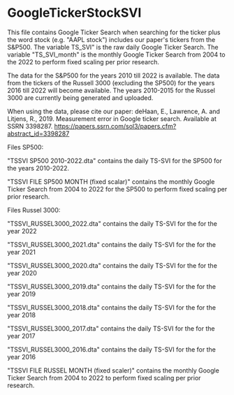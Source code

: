 # GoogleTickerStockSVI


This file contains Google Ticker Search when searching for the ticker plus the word stock (e.g. "AAPL stock") includes our paper's tickers from the S&P500. The variable TS_SVI" is the raw daily Google Ticker Search. The variable "TS_SVI_month" is the monthly Google Ticker Search from 2004 to the 2022 to perform fixed scaling per prior research. 

The data for the S&P500 for the years 2010  till 2022 is available. The data from the tickers of the Russell 3000 (excluding the SP500) for the years 2016 till 2022 will become available. The years 2010-2015 for the Russel 3000 are currently being generated and uploaded. 

When using the data, please cite our paper: deHaan, E., Lawrence, A. and Litjens, R., 2019. Measurement error in Google ticker search. Available at SSRN 3398287. 
https://papers.ssrn.com/sol3/papers.cfm?abstract_id=3398287

Files SP500: 

"TSSVI SP500 2010-2022.dta" contains the daily TS-SVI for the SP500 for the years 2010-2022.

"TSSVI FILE SP500 MONTH (fixed scalar)" contains the monthly Google Ticker Search from 2004 to 2022 for the SP500 to perform fixed scaling per prior research.


Files Russel 3000:

"TSSVI_RUSSEL3000_2022.dta" contains the daily TS-SVI for the for the year 2022

"TSSVI_RUSSEL3000_2021.dta" contains the daily TS-SVI for the for the year 2021

"TSSVI_RUSSEL3000_2020.dta" contains the daily TS-SVI for the for the year 2020

"TSSVI_RUSSEL3000_2019.dta" contains the daily TS-SVI for the for the year 2019

"TSSVI_RUSSEL3000_2018.dta" contains the daily TS-SVI for the for the year 2018

"TSSVI_RUSSEL3000_2017.dta" contains the daily TS-SVI for the for the year 2017

"TSSVI_RUSSEL3000_2016.dta" contains the daily TS-SVI for the for the year 2016

"TSSVI FILE RUSSEL MONTH (fixed scaler)" contains the monthly Google Ticker Search from 2004 to 2022 to perform fixed scaling per prior research. 
